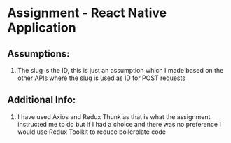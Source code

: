 # Assignment - React Native Application

## Assumptions:

1. The slug is the ID, this is just an assumption which I made based on the
   other APIs where the slug is used as ID for POST requests

## Additional Info:

1. I have used Axios and Redux Thunk as that is what the assignment instructed
   me to do but if I had a choice and there was no preference I would use Redux
   Toolkit to reduce boilerplate code
